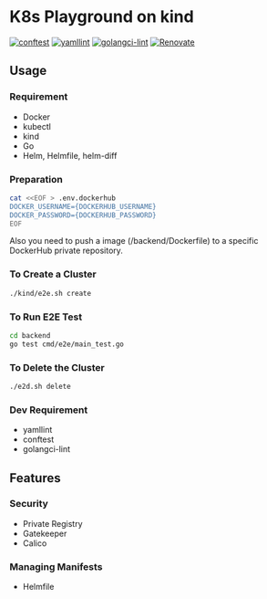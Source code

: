 # K8s Playground on kind

[![conftest](https://github.com/YunosukeY/k8s-playground-on-kind/actions/workflows/conftest.yaml/badge.svg?branch=master&event=push)](https://github.com/YunosukeY/k8s-playground-on-kind/actions/workflows/conftest.yaml)
[![yamllint](https://github.com/YunosukeY/k8s-playground/actions/workflows/yamllint.yaml/badge.svg?branch=master&event=push)](https://github.com/YunosukeY/k8s-playground/actions/workflows/yamllint.yaml)
[![golangci-lint](https://github.com/YunosukeY/k8s-playground-on-kind/actions/workflows/golangci-lint.yml/badge.svg?branch=master&event=push)](https://github.com/YunosukeY/k8s-playground-on-kind/actions/workflows/golangci-lint.yml)
[![Renovate](https://img.shields.io/badge/renovate-enabled-brightgreen.svg)](https://renovatebot.com)

## Usage

### Requirement

- Docker
- kubectl
- kind
- Go
- Helm, Helmfile, helm-diff

### Preparation

```sh
cat <<EOF > .env.dockerhub
DOCKER_USERNAME={DOCKERHUB_USERNAME}
DOCKER_PASSWORD={DOCKERHUB_PASSWORD}
EOF
```

Also you need to push a image (/backend/Dockerfile) to a specific DockerHub private repository.

### To Create a Cluster

```sh
./kind/e2e.sh create
```

### To Run E2E Test

```sh
cd backend
go test cmd/e2e/main_test.go
```

### To Delete the Cluster

```sh
./e2d.sh delete
```

### Dev Requirement

- yamllint
- conftest
- golangci-lint

## Features

### Security

- Private Registry
- Gatekeeper
- Calico

### Managing Manifests

- Helmfile
